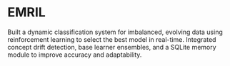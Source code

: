 # EMRIL
Built a dynamic classification system for imbalanced, evolving data using reinforcement learning to select the best model in real-time. Integrated concept drift detection, base learner ensembles, and a SQLite memory module to improve accuracy and adaptability.
